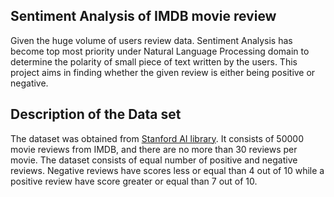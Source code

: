 ## Sentiment Analysis of IMDB movie review


Given the huge volume of users review data. Sentiment Analysis has become top most priority under Natural Language Processing domain to determine the polarity of small piece of text written by the users. This project aims in finding whether the given review is either being positive or negative.



## Description of the Data set



The dataset was obtained from [Stanford AI library](http://ai.stanford.edu/~amaas/data/sentiment/aclImdb_v1.tar.gz). It consists of 50000 movie reviews from IMDB, and there are no more than 30 reviews per movie. The dataset consists of equal number of positive and negative reviews. Negative reviews have scores less or equal than 4 out of 10 while a positive review have score greater or equal than 7 out of 10.

